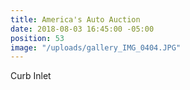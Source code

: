 ```yaml
---
title: America's Auto Auction
date: 2018-08-03 16:45:00 -05:00
position: 53
image: "/uploads/gallery_IMG_0404.JPG"
---
```


Curb Inlet